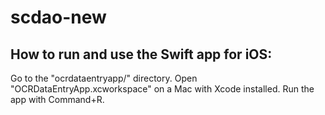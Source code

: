 # scdao-new

## How to run and use the Swift app for iOS:
Go to the "ocrdataentryapp/" directory.
Open "OCRDataEntryApp.xcworkspace" on a Mac with Xcode installed.
Run the app with Command+R.
